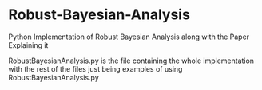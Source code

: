 # Robust-Bayesian-Analysis
Python Implementation of Robust Bayesian Analysis along with the Paper Explaining it

RobustBayesianAnalysis.py is the file containing the whole implementation with the rest 
of the files just being examples of using RobustBayesianAnalysis.py
